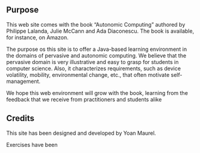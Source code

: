 <article markdown="1" class="single-column">

# Purpose

This web site comes with the book “Autonomic Computing” authored by Philippe Lalanda, Julie McCann and Ada Diaconescu. The book is available, for instance, on Amazon.

The purpose os this site is to offer a Java-based learning environment in the domains of pervasive and autonomic computing. We believe that the pervasive domain is very illustrative and easy to grasp for students in computer science. Also, it characterizes requirements, such as device volatility, mobility, environmental change, etc., that often motivate self-management.

We hope this web environment will grow with the book, learning from the feedback that we receive from practitioners and students alike

# Credits

This site has been designed and developed by Yoan Maurel.

Exercises have been 

</article>